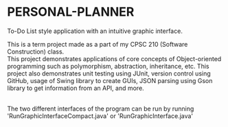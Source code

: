 # PERSONAL-PLANNER
To-Do List style application with an intuitive graphic interface. 
<Br/>

This is a term project made as a part of my CPSC 210 (Software Construction) class. <Br/>
This project demonstrates applications of core concepts of Object-oriented programming such as polymorphism, abstraction, inheritance, etc. 
This project also demonstrates unit testing using JUnit, version control using GitHub, usage of Swing library to create GUIs, JSON parsing using Gson library to get information from an API, and more. <Br/>
<Br/>

The two different interfaces of the program can be run by running 'RunGraphicInterfaceCompact.java' or 'RunGraphicInterface.java' <Br/>
